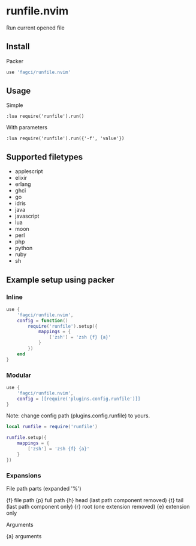 # runfile.nvim

Run current opened file

## Install

Packer

```lua
use 'fagci/runfile.nvim'
```

## Usage

Simple

```
:lua require('runfile').run()
```

With parameters

```
:lua require('runfile').run({'-f', 'value'})
```

## Supported filetypes

- applescript
- elixir
- erlang
- ghci
- go
- idris
- java
- javascript
- lua
- moon
- perl
- php
- python
- ruby
- sh

## Example setup using packer

### Inline

```lua
use {
    'fagci/runfile.nvim', 
    config = function()
        require('runfile').setup({
            mappings = {
                ['zsh'] = 'zsh {f} {a}'
            }
        })
    end
}
```

### Modular

```lua
use {
    'fagci/runfile.nvim', 
    config = [[require('plugins.config.runfile')]]
}
```

Note: change config path (plugins.config.runfile) to yours.

```lua
local runfile = require('runfile')

runfile.setup({
    mappings = {
        ['zsh'] = 'zsh {f} {a}'
    }
})
```

### Expansions

File path parts (expanded '%')

{f} file path
{p}	full path
{h}	head (last path component removed)
{t}	tail (last path component only)
{r}	root (one extension removed)
{e}	extension only

Arguments

{a} arguments
